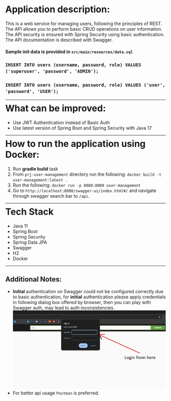 # Application description:

This is a web service for managing users, following the principles of REST.
The API allows you to perform basic CRUD operations  on user information. 
The API security is ensured with Spring Security using basic authentication.
The API documentation is described with Swagger.

#### Sample init data is provided in `src/main/resources/data.sql` <br>

### `INSERT INTO users (username, password, role) VALUES ('superuser', 'password', 'ADMIN');` <br>

### `INSERT INTO users (username, password, role) VALUES ('user', 'password', 'USER');`

<hr style="margin-bottom: -30px">

# What can be improved:

* Use JWT Authentication instead of Basic Auth
* Use latest version of Spring Boot and Spring Security with Java 17

<hr style="margin-bottom: -30px">

# How to run the application using Docker:

1. Run **gradle build** task
2. From `prj-user-management` directory run the following: `docker build -t user-management:latest .`
3. Run the following: `docker run -p 8080:8080 user-management`
4. Go to `http://localhost:8080/swagger-ui/index.html#/` and navigate through swagger search bar to `/api`.

<hr style="margin-bottom: -30px">

# Tech Stack

* Java 11
* Spring Boot
* Spring Security
* Spring Data JPA
* Swagger
* H2
* Docker
<hr>

## Additional Notes:

* **Initial** authentication on Swagger could not be configured correctly due to basic authentication,
for **initial** authentication please apply credentials in following dialog box offered by browser, then you can play with Swagger auth, may lead to auth inconsistencies. <br> ![img.png](img.png)
* For better api usage `Postman` is preferred.